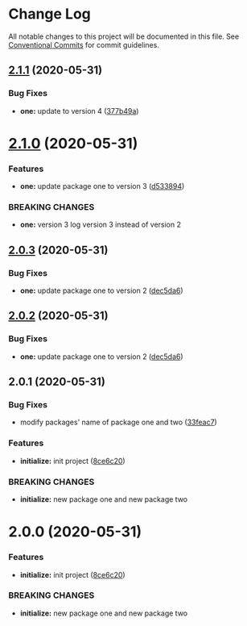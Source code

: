 # Change Log

All notable changes to this project will be documented in this file.
See [Conventional Commits](https://conventionalcommits.org) for commit guidelines.

## [2.1.1](https://github.com/DennisJames/leran-practice/compare/vv-lerna-practice-one@2.1.0...vv-lerna-practice-one@2.1.1) (2020-05-31)


### Bug Fixes

* **one:** update to version 4 ([377b49a](https://github.com/DennisJames/leran-practice/commit/377b49a34f9421faf9255bac8ed1e18a9d33c742))





# [2.1.0](https://github.com/DennisJames/leran-practice/compare/vv-lerna-practice-one@2.0.3...vv-lerna-practice-one@2.1.0) (2020-05-31)


### Features

* **one:** update package one to version 3 ([d533894](https://github.com/DennisJames/leran-practice/commit/d5338947abad8af53046fcd3af9aa1d47dab4d99))


### BREAKING CHANGES

* **one:** version 3 log version 3 instead of version 2





## [2.0.3](https://github.com/DennisJames/leran-practice/compare/vv-lerna-practice-one@2.0.1...vv-lerna-practice-one@2.0.3) (2020-05-31)


### Bug Fixes

* **one:** update package one to version 2 ([dec5da6](https://github.com/DennisJames/leran-practice/commit/dec5da6d9e3e0ecbe75b15f919298de7fb0f4136))





## [2.0.2](https://github.com/DennisJames/leran-practice/compare/vv-lerna-practice-one@2.0.1...vv-lerna-practice-one@2.0.2) (2020-05-31)


### Bug Fixes

* **one:** update package one to version 2 ([dec5da6](https://github.com/DennisJames/leran-practice/commit/dec5da6d9e3e0ecbe75b15f919298de7fb0f4136))





## 2.0.1 (2020-05-31)


### Bug Fixes

* modify packages' name of package one and two ([33feac7](https://github.com/DennisJames/leran-practice/commit/33feac747344441339ca40d1874e077554a1be87))


### Features

* **initialize:** init project ([8ce6c20](https://github.com/DennisJames/leran-practice/commit/8ce6c20dbf016f9793ef91a3d361fe9d7e2a1b58))


### BREAKING CHANGES

* **initialize:** new package one and new package two





# 2.0.0 (2020-05-31)


### Features

* **initialize:** init project ([8ce6c20](https://github.com/DennisJames/leran-practice/commit/8ce6c20dbf016f9793ef91a3d361fe9d7e2a1b58))


### BREAKING CHANGES

* **initialize:** new package one and new package two
